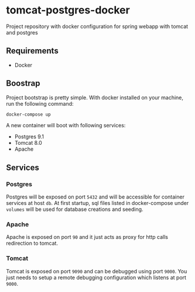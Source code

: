 # tomcat-postgres-docker

Project repository with docker configuration for spring webapp with tomcat and postgres

## Requirements

- Docker

## Boostrap

Project bootstrap is pretty simple.
With docker installed on your machine, run the following command:

```bash
docker-compose up
```

A new container will boot with following services:
- Postgres 9.1
- Tomcat 8.0
- Apache

## Services
### Postgres

Postgres will be exposed on port `5432` and will be accessible for container services at host `db`.
At first startup, sql files listed in docker-compose under `volumes` will be used for database creations and seeding.

### Apache

Apache is exposed on port `90` and it just acts as proxy for http calls redirection to tomcat.

### Tomcat

Tomcat is exposed on port `9090` and can be debugged using port `9000`.
You just needs to setup a remote debugging configuration which listens at port `9000`.